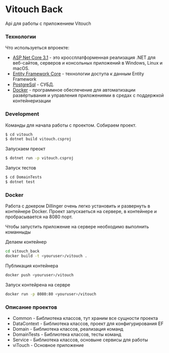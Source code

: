 # Vitouch Back
Api для работы с приложением Vitouch

### Технологии
Что используеться впроекте:

* [ASP Net Core 3.1](https://docs.microsoft.com/ru-ru/dotnet/fundamentals/) - это кроссплатформенная реализация .NET для веб-сайтов, серверов и консольных приложений в Windows, Linux и macOS.
* [Entity Framework Core](https://docs.microsoft.com/ru-ru/ef/core/) - технологии доступа к данным Entity Framework
* [PostgreSql](https://www.postgresql.org/) - СУБД.
* [Docker](https://www.docker.com/get-started) - программное обеспечение для автоматизации развёртывания и управления приложениями в средах с поддержкой контейнеризации

### Development

Команды для начала работы с проектом.
Собираем проект.
```sh
$ cd vitouch
$ dotnet build vitouch.csproj
```
Запускаем преокт
```sh
$ dotnet run -p vitouch.csproj
```

Запуск тестов
```sh
$ cd DomainTests
$ dotnet test
```

### Docker
Работа с докером
Dillinger очень легко установить и развернуть в контейнере Docker.  Проект запускаеться на сервере, в контейнере и пробрасывается на 8080 порт.

Чтобы запустить приложение на сервере необходимо выполнить команныды

Делаем контейнер
```sh
cd vitouch_back
docker build -t <youruser>/vitouch .
```

Публикация контейнера
```sh
docker push <youruser>/vitouch
```

Запуск контейрена на сервре
```sh
docker run -p 8080:80 <youruser>/vitouch
```

### Описание проектов

* Common - Библиотека классов, тут храним все сущности проекта
* DataContext - Библиотека классов, проект для конфигурирования EF
* Domain -  Библиотека классов, реализация команд 
* DomainTests - Библиотека классов, тесты команд
* Service - Библиотека классов, основыне сервисы для работы 
* viTouch - Основное приложение
